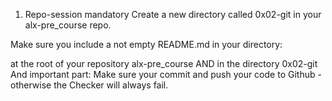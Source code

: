   1. Repo-session
  mandatory
  Create a new directory called 0x02-git in your alx-pre_course repo.

  Make sure you include a not empty README.md in your directory:

  at the root of your repository alx-pre_course
  AND in the directory 0x02-git
  And important part: Make sure your commit and push your code to Github - otherwise the Checker will always fail.
